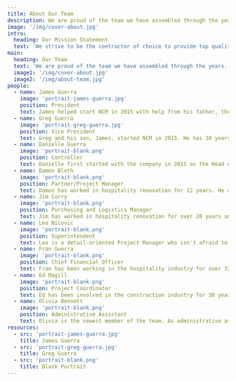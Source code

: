 ```yaml
---
title: About Our Team
description: We are proud of the team we have assembled through the years. Please take a moment to meet us.
image: '/img/cover-about.jpg'
intro: 
  heading: Our Mission Statement
  text: 'We strive to be the contractor of choice to provide top quality and professional work in a timely manner to the hospitality industry while still being fair to both the client and the subcontractor.'
main:
  heading: Our Team
  text: 'We are proud of the team we have assembled through the years. There is a trust that has developed between our company, clients, subcontractors, and core team. Please take a moment to meet us.'
  image1: '/img/cover-about.jpg'
  image2: '/img/about-team.jpg'
people:
  - name: James Guerra
    image: 'portrait-james-guerra.jpg'
    position: President
    text: James helped start NCM in 2015 with help from his father, the vice president. When not working, he enjoys spending time with friends and family, along with playing the guitar.
  - name: Greg Guerra
    image: 'portrait-greg-guerra.jpg'
    position: Vice President
    text: Greg and his son, James, started NCM in 2015. He has 30 years of experience with hotel renovations across the nation and has continuously delivered top quality service. When not working, he enjoys going on adventures with his wife and kids.
  - name: Danielle Guerra
    image: 'portrait-blank.png'
    position: Controller
    text: Danielle first started with the company in 2015 as the Head of Marketing and has learned and grown with the company to get to the position she is in today. She has previous experience with account management and finances. When Danielle is not working, she enjoys spending time with friends and reading.
  - name: Damon Bleth
    image: 'portrait-blank.png'
    position: Partner/Project Manager
    text: Damon has worked in hospitality renovation for 12 years. He owns a tile installation company and has acted as a hybrid of subcontractor and project engineer on many significant projects. Damon is the state qualifier for NCM in California and a business partner. From hands-on in the field to project set-up and coordination, he monitors the operations of the entire company. 
  - name: Jim Curry
    image: 'portrait-blank.png'
    position: Purchasing and Logistics Manager
    text: Jim has worked in hospitality renovation for over 20 years and in the construction industry for over 32 years as a carpenter, superintendent, project manager, and logistics manager and controller. Jim oversees the budget, orders and tracks incoming materials, coordinates travel and housing of the crews, and oversees project accounting.
  - name: Leo Nicovic
    image: 'portrait-blank.png'
    position: Superintendent
    text: Leo is a detail-oriented Project Manager who isn't afraid to get his hands dirty. A custom painter by trade, Leo is equally talented applying custom finishes as he is directing the work. Leo excels on projects that require close coordination with hotel operations where a schedule is measured in hours, not days. Leo has owned his own paint company for years but jumps on board with us, as we need, to assist in sizeable projects. Leo has a knack for landing nearly anywhere in the United States and immediately being an incredible source of manpower, supplies, and subcontractors for any of our jobs.
  - name: Fran Guerra
    image: 'portrait-blank.png'
    position: Chief Financial Officer
    text: Fran has been working in the hospitality industry for over 32 years. She brings a wealth of knowledge and experience.
  - name: Ed Magill
    image: 'portrait-blank.png'
    position: Project Coordinator
    text: Ed has been involved in the construction industry for 30 years. Primarily focused on finishing and punch programs, Ed has an eye for detail that brings the quality of finish to the next level. As a project coordinator, Ed demands the same quality from anyone under his command to ensure the highest quality product for the owner.
  - name: Olivia Bennett
    image: 'portrait-blank.png'
    position: Administrative Assistant
    text: Olivia is the newest member of the team. As administrative assistant, Olivia performs a wide variety of jobs. She has a background in small business management and makes a wonderful addition to the company.
resources:
  - src: 'portrait-james-guerra.jpg' 
    title: James Guerra
  - src: 'portrait-greg-guerra.jpg'
    title: Greg Guerra
  - src: 'portrait-blank.png'
    title: Blank Portrait
---
```

